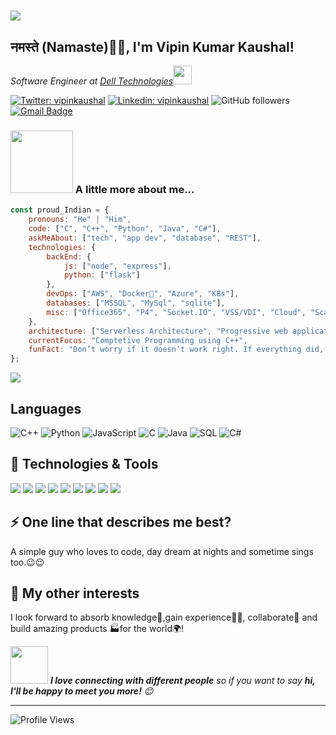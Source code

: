 <h1><img src="https://media.giphy.com/media/3o6wrAGrygEMdv5zdC/giphy.gif"></h1>
<h2>नमस्ते (Namaste)🙏🏻, I'm Vipin Kumar Kaushal!</h2>

<p><em>Software Engineer at <a href="https://www.delltechnologies.com">Dell Technologies</a><img src="https://media.giphy.com/media/WUlplcMpOCEmTGBtBW/giphy.gif" width="30"> 
</em></p>

[![Twitter: vipinkaushal](https://img.shields.io/twitter/follow/Vipiiaan?style=social)](https://twitter.com/Vipiiaan)
[![Linkedin: vipinkaushal](https://img.shields.io/badge/-vipinkaushal-blue?style=flat-square&logo=Linkedin&logoColor=white&link=https://www.linkedin.com/in/kaushalvipin/)](https://www.linkedin.com/in/kaushalvipin/)
![GitHub followers](https://img.shields.io/github/followers/vipinkaushal?label=Follow&style=social)
[![Gmail Badge](https://img.shields.io/badge/-VipinKaushal-c14438?style=flat-square&logo=Gmail&logoColor=white&link=mailto:vipinkaushal.sis@gmail.com)](mailto:vipinkaushal.sis@gmail.com)

### <img src="https://media.giphy.com/media/EOfr3pMsihGmzZFo2B/giphy.gif" width="100"> A little more about me...  

```javascript
const proud_Indian = {
    pronouns: "He" | "Him",
    code: ["C", "C++", "Python", "Java", "C#"],
    askMeAbout: ["tech", "app dev", "database", "REST"],
    technologies: {
        backEnd: {
            js: ["node", "express"],
            python: ["flask"]
        },
        devOps: ["AWS", "Docker🐳", "Azure", "K8s"],
        databases: ["MSSQL", "MySql", "sqlite"],
        misc: ["Office365", "P4", "Socket.IO", "VSS/VDI", "Cloud", "Scale"]
    },
    architecture: ["Serverless Architecture", "Progressive web applications", "Distributed Systems"],
    currentFocus: "Comptetive Programming using C++",
    funFact: "Don’t worry if it doesn’t work right. If everything did, you’d be out of a job. #Mosher"
};
```

<img src="https://camo.githubusercontent.com/992babdffd8c74a1502de375fbdf7e4d54773242/68747470733a2f2f6d656469612e67697068792e636f6d2f6d656469612f53576f536b4e36447854737a71494b4571762f67697068792e676966">

## Languages

![C++](https://img.shields.io/badge/-C++-000?&logo=c%2b%2b&logoColor=00599C)
![Python](https://img.shields.io/badge/-Python-000?&logo=python)
![JavaScript](https://img.shields.io/badge/-JavaScript-000?&logo=JavaScript&logoColor=ddc508)
![C](https://img.shields.io/badge/-C-000?&logo=C)
![Java](https://img.shields.io/badge/-Java-000?&logo=Java&logoColor=007396)
![SQL](https://img.shields.io/badge/-SQL-000?&logo=MySQL&logoColor=4479A1)
![C#](https://img.shields.io/badge/c%23%20-%23239120.svg?&logo=c-sharp&logoColor=white)

## 🔧 Technologies & Tools

![](https://img.shields.io/badge/OS-Linux-informational?style=flat&logo=linux&logoColor=white&color=6aa6f8)
![](https://img.shields.io/badge/Editor-VS_Code-informational?style=flat&logo=visual-studio-code&logoColor=white&color=6aa6f8)
![](https://img.shields.io/badge/Shell-Bash-informational?style=flat&logo=gnu-bash&logoColor=white&color=6aa6f8)
![](https://img.shields.io/badge/Tools-PostgreSQL-informational?style=flat&logo=postgresql&logoColor=white&color=6aa6f8)
![](https://img.shields.io/badge/Tools-Docker-informational?style=flat&logo=docker&logoColor=white&color=6aa6f8)
![](https://img.shields.io/badge/Tools-Kubernetes-informational?style=flat&logo=kubernetes&logoColor=white&color=6aa6f8)
![](https://img.shields.io/badge/Code-Make-informational?style=flat&logo=cmake&logoColor=white&color=2bbc8a)
![](https://img.shields.io/badge/bitbucket%20-%230047B3.svg?style=flat&logo=bitbucket&logoColor=white)
![](https://img.shields.io/badge/sqlite-%2307405e.svg?&style=flat&logo=sqlite&logoColor=white)

## ⚡ One line that describes me best? 
A simple guy who loves to code, day dream at nights and sometime sings too.😉😉

## 👯 My other interests
I look forward to absorb knowledge🧠,gain experience👨‍🏭, collaborate🤝 and build amazing products 🏭for the world🌍!

<img src="https://media.giphy.com/media/LnQjpWaON8nhr21vNW/giphy.gif" width="60"> <em><b>I love connecting with different people</b> so if you want to say <b>hi, I'll be happy to meet you more!</b> 😊</em>

---
<!--START_SECTION:waka-->
![Profile Views](http://img.shields.io/badge/Profile%20Views-750-blue)


<!--END_SECTION:waka-->

